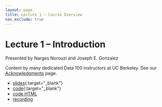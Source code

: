 ```yaml
---
layout: page
title: Lecture 1 – Course Overview
nav_exclude: true
---
```


# Lecture 1 – Introduction

Presented by Narges Norouzi and Joseph E. Gonzalez

Content by many dedicated Data 100 instructors at UC Berkeley. See our [Acknowledgments](../../acks) page.

- [slides](https://docs.google.com/presentation/d/1EiRKuu8r2y9YkYYn_sujZ4o5WG8pc53S-hLhzqtC4Nk/edit?usp=sharing){:target="_blank"}
- [code](https://data100.datahub.berkeley.edu/hub/user-redirect/git-pull?repo=https%3A%2F%2Fgithub.com%2FDS-100%2Fsp25-student&urlpath=lab%2Ftree%2Fsp25-student%2Flecture%2Flec01%2Flec01.ipynb&branch=main){:target="_blank"}
- [code HTML](../../resources/assets/lectures/lec01/lec01.html)
- [recording](https://youtu.be/eE8d_epA0mE)
